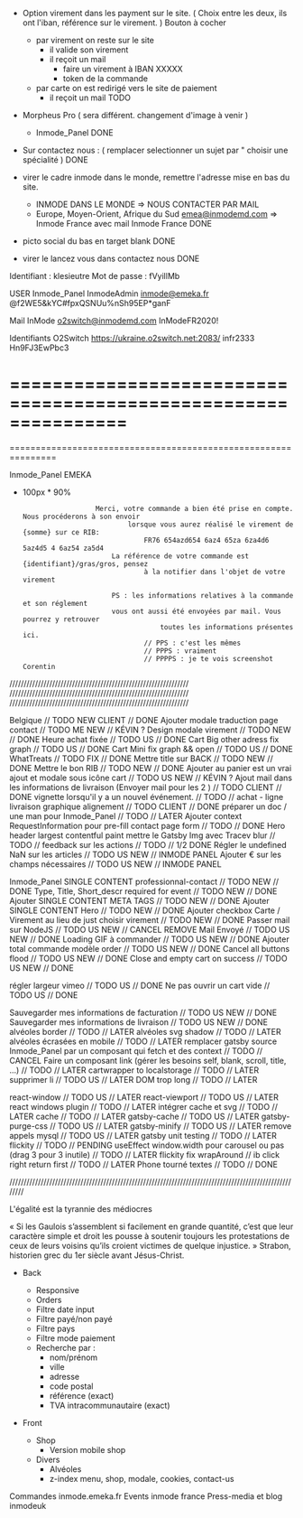 - Option virement dans les payment sur le site.
( Choix entre les deux, ils ont l'iban, référence sur le virement. )
Bouton à cocher
    - par virement on reste sur le site
        - il valide son virement
        - il reçoit un mail
            - faire un virement à IBAN XXXXX
            - token de la commande
    - par carte on est redirigé vers le site de paiement
        - il reçoit un mail
TODO

- Morpheus Pro ( sera différent. changement d'image à venir )
    - Inmode_Panel
DONE

- Sur contactez nous : ( remplacer selectionner un sujet par " choisir une spécialité )
DONE

- virer le cadre inmode dans le monde, remettre l'adresse mise en bas du site.
    - INMODE DANS LE MONDE => NOUS CONTACTER PAR MAIL
    - Europe, Moyen-Orient, Afrique du Sud emea@inmodemd.com => Inmode France avec mail Inmode France
DONE


- picto social du bas en target blank
DONE

- virer le lancez vous dans contactez nous
DONE

Identifiant :	klesieutre
Mot de passe :	fVyillMb

USER Inmode_Panel
InmodeAdmin
inmode@emeka.fr
@f2WE5&kYC#fpxQSNUu%nSh95EP*ganF


Mail InMode
o2switch@inmodemd.com
InModeFR2020!

Identifiants O2Switch
https://ukraine.o2switch.net:2083/
infr2333
Hn9FJ3EwPbc3

===============================================================
===============================================================
===============================================================

Inmode_Panel EMEKA

- 100px * 90%

                        Merci, votre commande a bien été prise en compte. Nous procéderons à son envoir
                                lorsque vous aurez réalisé le virement de {somme} sur ce RIB:
                                    FR76 654azd654 6az4 65za 6za4d6 5az4d5 4 6az54 za5d4
                            La référence de votre commande est {identifiant}/gras/gros, pensez
                                    à la notifier dans l'objet de votre virement

                            PS : les informations relatives à la commande et son réglement
                            vous ont aussi été envoyées par mail. Vous pourrez y retrouver
                                        toutes les informations présentes ici.
                                    // PPS : c'est les mêmes
                                    // PPPS : vraiment
                                    // PPPPS : je te vois screenshot Corentin

///////////////////////////////////////////////////////////////
///////////////////////////////////////////////////////////////
///////////////////////////////////////////////////////////////

Belgique                                                                    // TODO NEW CLIENT  // DONE
Ajouter modale traduction page contact                                      // TODO ME NEW      // KÉVIN ?
Design modale virement                                                      // TODO NEW         // DONE
Heure achat fixée                                                           // TODO US          // DONE
Cart Big other adress fix graph                                             // TODO US          // DONE
Cart Mini fix graph && open                                                 // TODO US          // DONE
WhatTreats                                                                  // TODO FIX         // DONE
Mettre title sur BACK                                                       // TODO NEW         // DONE
Mettre le bon RIB                                                           // TODO NEW         // DONE
Ajouter au panier est un vrai ajout et modale sous icône cart               // TODO US NEW      // KÉVIN ?
Ajout mail dans les informations de livraison (Envoyer mail pour les 2 )    // TODO CLIENT      // DONE
vignette lorsqu'il y a un nouvel événement.                                 // TODO             // 
achat - ligne livraison graphique alignement                                // TODO CLIENT      // DONE
préparer un doc / une man pour Inmode_Panel                                 // TODO             // LATER
Ajouter context RequestInformation pour pre-fill contact page form          // TODO             // DONE
Hero header largest contentful paint mettre le Gatsby Img avec Tracev blur  // TODO             // 
feedback sur les actions                                                    // TODO             // 1/2 DONE
Régler le undefined NaN sur les articles                                    // TODO US NEW      // INMODE PANEL
Ajouter € sur les champs nécessaires                                        // TODO US NEW      // INMODE PANEL

Inmode_Panel SINGLE CONTENT professionnal-contact                           // TODO NEW         // DONE
Type, Title, Short_descr required for event                                 // TODO NEW         // DONE
Ajouter SINGLE CONTENT META TAGS                                            // TODO NEW         // DONE
Ajouter SINGLE CONTENT Hero                                                 // TODO NEW         // DONE
Ajouter checkbox Carte / Virement au lieu de just choisir virement          // TODO NEW         // DONE
Passer mail sur NodeJS                                                      // TODO US NEW      // CANCEL
REMOVE Mail Envoyé                                                          // TODO US NEW      // DONE
Loading GIF à commander                                                     // TODO US NEW      // DONE
Ajouter total commande modèle order                                         // TODO US NEW      // DONE
Cancel all buttons flood                                                    // TODO US NEW      // DONE
Close and empty cart on success                                             // TODO US NEW      // DONE

régler largeur vimeo                                                        // TODO US          // DONE
Ne pas ouvrir un cart vide                                                  // TODO US          // DONE

Sauvegarder mes informations de facturation                                 // TODO US NEW      // DONE
Sauvegarder mes informations de livraison                                   // TODO US NEW      // DONE
alvéoles border                                                             // TODO             // LATER
alvéoles svg shadow                                                         // TODO             // LATER
alvéoles écrasées en mobile                                                 // TODO             // LATER
remplacer gatsby source Inmode_Panel par un composant qui fetch et des context    // TODO             // CANCEL
Faire un composant link (gérer les besoins self, blank, scroll, title, ...) // TODO             // LATER
cartwrapper to localstorage                                                 // TODO             // LATER
supprimer li                                                                // TODO US          // LATER
DOM trop long                                                               // TODO             // LATER

react-window                                                                // TODO US          // LATER
react-viewport                                                              // TODO US          // LATER
react windows plugin                                                        // TODO             // LATER
intégrer cache et svg                                                       // TODO             // LATER
cache                                                                       // TODO             // LATER
gatsby-cache                                                                // TODO US          // LATER
gatsby-purge-css                                                            // TODO US          // LATER
gatsby-minify                                                               // TODO US          // LATER
remove appels mysql                                                         // TODO US          // LATER
gatsby unit testing                                                         // TODO             // LATER
flickity                                                                    // TODO             // PENDING
useEffect window.width pour carousel ou pas (drag 3 pour 3 inutile)         // TODO             // LATER
flickity fix wrapAround // ib click right return first                      // TODO             // LATER
Phone tourné textes                                                         // TODO             // DONE

////////////////////////////////////////////////////////////////////////////////////////////////////////

L'égalité est la tyrannie des médiocres

« Si les Gaulois s’assemblent si facilement en grande quantité, c’est que leur caractère simple et droit les pousse à soutenir toujours les protestations de ceux de leurs voisins qu’ils croient victimes de quelque injustice. » 
Strabon, historien grec du 1er siècle avant Jésus-Christ.

- Back
  - Responsive
  - Orders
  - Filtre date input
  - Filtre payé/non payé
  - Filtre pays
  - Filtre mode paiement
  - Recherche par :
    - nom/prénom
    - ville
    - adresse
    - code postal
    - référence (exact)
    - TVA intracommunautaire (exact)

- Front
  - Shop
    - Version mobile shop
  - Divers
    - Alvéoles
    - z-index menu, shop, modale, cookies, contact-us

Commandes inmode.emeka.fr
Events inmode france
Press-media et blog inmodeuk